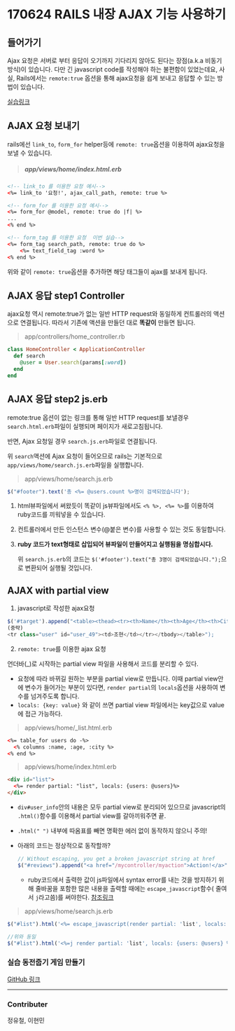 # 170624 RAILS 내장 AJAX 기능 사용하기



## 들어가기

Ajax 요청은 서버로 부터 응답이 오기까지 기다리지 않아도 된다는 장점(a.k.a 비동기 방식)이 있습니다. 다만 긴 javascript code를 작성해야 하는 불편함이 있었는데요, 사실, Rails에서는 `remote:true` 옵션을 통해 ajax요청을 쉽게 보내고 응답할 수 있는 방법이 있습니다. 

[실습링크](https://github.com/sdu6342/partialview_seminar)



## AJAX 요청 보내기

rails에선  `link_to`, `form_for` helper등에 `remote: true`옵션을 이용하여 ajax요청을 보낼 수 있습니다.

> ##### app/views/home/index.html.erb

```html
<!-- link_to 를 이용한 요청 예시-->
<%= link_to '요청!', ajax_call_path, remote: true %>

<!-- form_for 를 이용한 요청 예시-->
<%= form_for @model, remote: true do |f| %>
...
<% end %>

<!-- form_tag 를 이용한 요청  이번 실습-->
<%= form_tag search_path, remote: true do %>
	<%= text_field_tag :word %>
<% end %>
```

위와 같이 `remote: true`옵션을 추가하면 해당 태그들이 ajax를 보내게 됩니다.



## AJAX 응답 step1 Controller

ajax요청 역시 remote:true가 없는 일반 HTTP request와 동일하게 컨트롤러의 액션으로 연결됩니다. 따라서 기존에 액션을 만들던 대로 **똑같이** 만들면 됩니다.  

> app/controllers/home_controller.rb

```ruby
class HomeController < ApplicationController
  def search
    @user = User.search(params[:word])
  end
end
```



## AJAX 응답 step2 js.erb

remote:true 옵션이 없는 링크를 통해 일반 HTTP request를 보낼경우 `search.html.erb`파일이 실행되며 페이지가 새로고침됩니다.

반면, Ajax 요청일 경우 `search.js.erb`파일로 연결됩니다.

위 `search`액션에 Ajax 요청이 들어오므로 rails는 기본적으로 `app/views/home/search.js.erb`파일을 실행합니다.

> app/views/home/search.js.erb

```javascript
$("#footer").text('총 <%= @users.count %>명이 검색되었습니다');
```

1. html뷰파일에서 써왔듯이  똑같이 js뷰파일에서도 `<% %>, <%= %>`를 이용하여 ruby코드를 끼워넣을 수 있습니다.  

2. 컨트롤러에서 만든 인스턴스 변수(@붙은 변수)를 사용할 수 있는 것도 동일합니다.  

3. **ruby 코드가 text형태로 삽입되어 뷰파일이 만들어지고 실행됨을 명심합시다.**  

   위 `search.js.erb`의 코드는 `$('#footer').text("총 3명이 검색되었습니다.");`으로 변환되어 실행될 것입니다.
   ​

## AJAX with partial view

1. javascript로 작성한 ajax요청

```javascript
$('#target').append("<table><thead><tr><th>Name</th><th>Age</th><th>City</th></tr></thead><tbody><tr class="user" id="user_1"><td>구자운</td>
(중략)
<tr class="user" id="user_49"><td>조현</td></tr></tbody></table>");
```

2. `remote: true`를 이용한 ajax 요청

언더바(_)로 시작하는 partial view 파일을 사용해서 코드를 분리할 수 있다.

- 요청에 따라 바뀌길 원하는 부분을 partial view로 만듭니다. 이때 partial view안에 변수가 들어가는 부분이 있다면, `render partial`의 `locals`옵션을 사용하여 변수를 넘겨주도록 합니다.  
- `locals: {key: value}` 와 같이 쓰면 partial view 파일에서는 key값으로 value에 접근 가능하다.

> app/views/home/_list.html.erb

```html
<%= table_for users do -%>
  <% columns :name, :age, :city %>
<% end %>
```

> app/views/home/index.html.erb

```html
<div id="list">
  <%= render partial: "list", locals: {users: @users}%>
</div>
```

- `div#user_info`안의 내용은 모두 partial view로 분리되어 있으므로 javascript의 `.html()`함수를 이용해서 partial view를 갈아끼워주면 끝. 

- `.html(" ")` 내부에 따옴표를 빼면 명확한 에러 없이 동작하지 않으니 주의!

- 아래의 코드는 정상적으로 동작할까?

  ```javascript
  // Without escaping, you get a broken javascript string at href
  $("#reviews").append("<a href="/mycontroller/myaction">Action!</a>");
  ```

  - ruby코드에서 출력한 값이 js파일에서 syntax error를 내는 것을 방지하기 위해 줄바꿈을 포함한 많은 내용을 출력할 때에는 `escape_javascript`함수( 줄여서 `j`라고씀)를 써야한다. [참조링크](https://stackoverflow.com/questions/1620113/why-escape-javascript-before-rendering-a-partial)

> app/views/home/search.js.erb

```javascript
$("#list").html('<%= escape_javascript(render partial: 'list', locals: {users: @users}) %>');

//위와 동일
$("#list").html('<%=j render partial: 'list', locals: {users: @users} %>');
```



### 실습 동전줍기 게임 만들기

[GitHub 링크](https://github.com/ucheol2/snulion_beggar)





---

### Contributer

정유철, 이현민